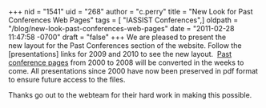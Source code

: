 +++
nid = "1541"
uid = "268"
author = "c.perry"
title = "New Look for Past Conferences Web Pages"
tags = [ "IASSIST Conferences",]
oldpath = "/blog/new-look-past-conferences-web-pages"
date = "2011-02-28 11:47:58 -0700"
draft = "false"
+++
We are pleased to present the new layout for the Past Conferences
section of the website. Follow the \[presentations\] links for 2009 and
2010 to see the new layout.  [Past conference
pages](/conferences/archive) from 2000 to 2008 will be converted in the
weeks to come. All presentations since 2000 have now been preserved in
pdf format to ensure future access to the files.

Thanks go out to the webteam for their hard work in making this
possible.
